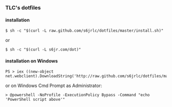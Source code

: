 ### TLC's dotfiles

#### installation
``` installation
$ sh -c "$(curl -L raw.github.com/s6jrlc/dotfiles/master/install.sh)"
```
or
``` installation (other)
$ sh -c "$(curl -L s6jr.com/dot)"
```

#### installation on Windows
``` installation on Windows
PS > iex ((new-object net.webclient).DownloadString('http://raw.github.com/s6jrlc/dotfiles/master/install.ps1'))
```
or on Windows Cmd Prompt as Administrator:
``` installation on Windows Cmd Prompt
> @powershell -NoProfile -ExecutionPolicy Bypass -Command "echo 'PowerShell script above'"
```
